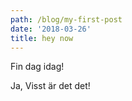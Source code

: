 ```yaml
---
path: /blog/my-first-post
date: '2018-03-26'
title: hey now
---
```

Fin dag idag!

Ja, Visst är det det!
